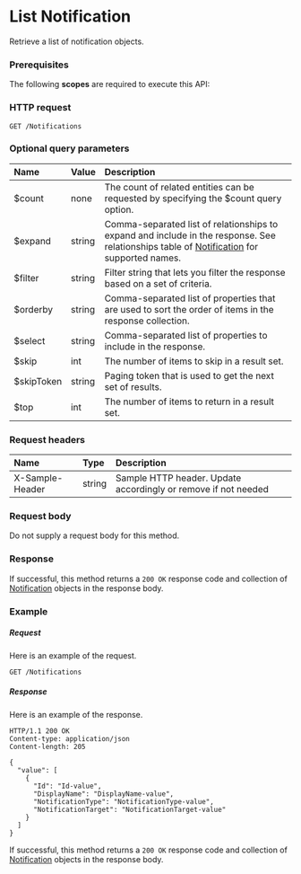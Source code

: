 # List Notification

Retrieve a list of notification objects.
### Prerequisites
The following **scopes** are required to execute this API: 
### HTTP request
<!-- { "blockType": "ignored" } -->
```http
GET /Notifications
```
### Optional query parameters
|Name|Value|Description|
|:---------------|:--------|:-------|
|$count|none|The count of related entities can be requested by specifying the $count query option.|
|$expand|string|Comma-separated list of relationships to expand and include in the response. See relationships table of [Notification](../resources/notification.md) for supported names. |
|$filter|string|Filter string that lets you filter the response based on a set of criteria.|
|$orderby|string|Comma-separated list of properties that are used to sort the order of items in the response collection.|
|$select|string|Comma-separated list of properties to include in the response.|
|$skip|int|The number of items to skip in a result set.|
|$skipToken|string|Paging token that is used to get the next set of results.|
|$top|int|The number of items to return in a result set.|

### Request headers
| Name       | Type | Description|
|:-----------|:------|:----------|
| X-Sample-Header  | string  | Sample HTTP header. Update accordingly or remove if not needed|

### Request body
Do not supply a request body for this method.
### Response
If successful, this method returns a `200 OK` response code and collection of [Notification](../resources/notification.md) objects in the response body.
### Example
##### Request
Here is an example of the request.
<!-- {
  "blockType": "request",
  "name": "get_notifications"
}-->
```http
GET /Notifications
```
##### Response
Here is an example of the response.
<!-- {
  "blockType": "response",
  "truncated": false,
  "@odata.type": "microsoft.graph.notification",
  "isCollection": true
} -->
```http
HTTP/1.1 200 OK
Content-type: application/json
Content-length: 205

{
  "value": [
    {
      "Id": "Id-value",
      "DisplayName": "DisplayName-value",
      "NotificationType": "NotificationType-value",
      "NotificationTarget": "NotificationTarget-value"
    }
  ]
}
```
If successful, this method returns a `200 OK` response code and collection of [Notification](../resources/notification.md) objects in the response body.

<!-- uuid: 01b37c77-e954-4985-8a60-d45c5035b74a
2015-10-19 08:46:46 UTC -->
<!-- {
  "type": "#page.annotation",
  "description": "List Notification",
  "keywords": "",
  "section": "documentation",
  "tocPath": ""
}-->